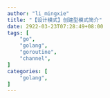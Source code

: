 ```yaml
---
author: "li_mingxie"
title: "【设计模式】创建型模式简介"
date: 2922-03-23T07:28:49+08:00
tags: [
    "go",
    "golang",
    "goroutine",
    "channel",
]
categories: [
    "golang",
]
---
```

